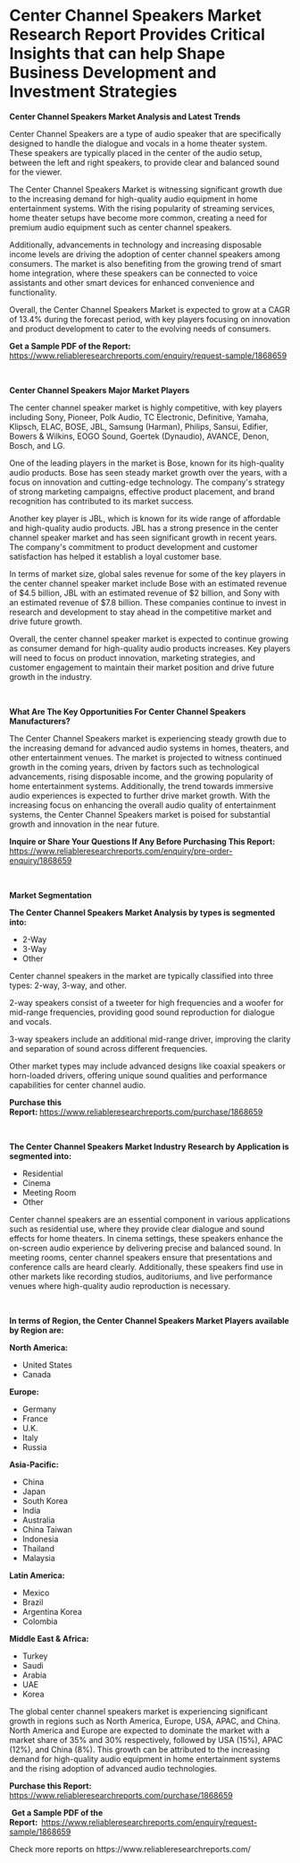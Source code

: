 <p><h1>Center Channel Speakers Market Research Report Provides Critical Insights that can help Shape Business Development and Investment Strategies</h1></p><p><strong>Center Channel Speakers Market Analysis and Latest Trends</strong></p>
<p><p>Center Channel Speakers are a type of audio speaker that are specifically designed to handle the dialogue and vocals in a home theater system. These speakers are typically placed in the center of the audio setup, between the left and right speakers, to provide clear and balanced sound for the viewer.</p><p>The Center Channel Speakers Market is witnessing significant growth due to the increasing demand for high-quality audio equipment in home entertainment systems. With the rising popularity of streaming services, home theater setups have become more common, creating a need for premium audio equipment such as center channel speakers.</p><p>Additionally, advancements in technology and increasing disposable income levels are driving the adoption of center channel speakers among consumers. The market is also benefiting from the growing trend of smart home integration, where these speakers can be connected to voice assistants and other smart devices for enhanced convenience and functionality.</p><p>Overall, the Center Channel Speakers Market is expected to grow at a CAGR of 13.4% during the forecast period, with key players focusing on innovation and product development to cater to the evolving needs of consumers.</p></p>
<p><strong>Get a Sample PDF of the Report:&nbsp;</strong> <a href="https://www.reliableresearchreports.com/enquiry/request-sample/1868659">https://www.reliableresearchreports.com/enquiry/request-sample/1868659</a></p>
<p>&nbsp;</p>
<p><strong>Center Channel Speakers Major Market Players</strong></p>
<p><p>The center channel speaker market is highly competitive, with key players including Sony, Pioneer, Polk Audio, TC Electronic, Definitive, Yamaha, Klipsch, ELAC, BOSE, JBL, Samsung (Harman), Philips, Sansui, Edifier, Bowers & Wilkins, EOGO Sound, Goertek (Dynaudio), AVANCE, Denon, Bosch, and LG.</p><p>One of the leading players in the market is Bose, known for its high-quality audio products. Bose has seen steady market growth over the years, with a focus on innovation and cutting-edge technology. The company's strategy of strong marketing campaigns, effective product placement, and brand recognition has contributed to its market success.</p><p>Another key player is JBL, which is known for its wide range of affordable and high-quality audio products. JBL has a strong presence in the center channel speaker market and has seen significant growth in recent years. The company's commitment to product development and customer satisfaction has helped it establish a loyal customer base.</p><p>In terms of market size, global sales revenue for some of the key players in the center channel speaker market include Bose with an estimated revenue of $4.5 billion, JBL with an estimated revenue of $2 billion, and Sony with an estimated revenue of $7.8 billion. These companies continue to invest in research and development to stay ahead in the competitive market and drive future growth.</p><p>Overall, the center channel speaker market is expected to continue growing as consumer demand for high-quality audio products increases. Key players will need to focus on product innovation, marketing strategies, and customer engagement to maintain their market position and drive future growth in the industry.</p></p>
<p>&nbsp;</p>
<p><strong>What Are The Key Opportunities For Center Channel Speakers Manufacturers?</strong></p>
<p><p>The Center Channel Speakers market is experiencing steady growth due to the increasing demand for advanced audio systems in homes, theaters, and other entertainment venues. The market is projected to witness continued growth in the coming years, driven by factors such as technological advancements, rising disposable income, and the growing popularity of home entertainment systems. Additionally, the trend towards immersive audio experiences is expected to further drive market growth. With the increasing focus on enhancing the overall audio quality of entertainment systems, the Center Channel Speakers market is poised for substantial growth and innovation in the near future.</p></p>
<p><strong>Inquire or Share Your Questions If Any Before Purchasing This Report:</strong> <a href="https://www.reliableresearchreports.com/enquiry/pre-order-enquiry/1868659">https://www.reliableresearchreports.com/enquiry/pre-order-enquiry/1868659</a></p>
<p>&nbsp;</p>
<p><strong>Market Segmentation</strong></p>
<p><strong>The Center Channel Speakers Market Analysis by types is segmented into:</strong></p>
<p><ul><li>2-Way</li><li>3-Way</li><li>Other</li></ul></p>
<p><p>Center channel speakers in the market are typically classified into three types: 2-way, 3-way, and other. </p><p>2-way speakers consist of a tweeter for high frequencies and a woofer for mid-range frequencies, providing good sound reproduction for dialogue and vocals. </p><p>3-way speakers include an additional mid-range driver, improving the clarity and separation of sound across different frequencies. </p><p>Other market types may include advanced designs like coaxial speakers or horn-loaded drivers, offering unique sound qualities and performance capabilities for center channel audio.</p></p>
<p><strong>Purchase this Report:&nbsp;</strong><a href="https://www.reliableresearchreports.com/purchase/1868659">https://www.reliableresearchreports.com/purchase/1868659</a></p>
<p>&nbsp;</p>
<p><strong>The Center Channel Speakers Market Industry Research by Application is segmented into:</strong></p>
<p><ul><li>Residential</li><li>Cinema</li><li>Meeting Room</li><li>Other</li></ul></p>
<p><p>Center channel speakers are an essential component in various applications such as residential use, where they provide clear dialogue and sound effects for home theaters. In cinema settings, these speakers enhance the on-screen audio experience by delivering precise and balanced sound. In meeting rooms, center channel speakers ensure that presentations and conference calls are heard clearly. Additionally, these speakers find use in other markets like recording studios, auditoriums, and live performance venues where high-quality audio reproduction is necessary.</p></p>
<p>&nbsp;</p>
<p><strong>In terms of Region, the Center Channel Speakers Market Players available by Region are:</strong></p>
<p>
    <p> <strong> North America: </strong>
        <ul>
            <li>United States</li>
            <li>Canada</li>
        </ul>
        </p> 
    <p> <strong> Europe: </strong>
        <ul>
            <li>Germany</li>
            <li>France</li>
            <li>U.K.</li>
            <li>Italy</li>
            <li>Russia</li>
        </ul>
        </p> 
    <p> <strong> Asia-Pacific: </strong>
        <ul>
            <li>China</li>
            <li>Japan</li>
            <li>South Korea</li>
            <li>India</li>
            <li>Australia</li>
            <li>China Taiwan</li>
            <li>Indonesia</li>
            <li>Thailand</li>
            <li>Malaysia</li>
        </ul>
        </p> 
    <p> <strong> Latin America: </strong>
        <ul>
            <li>Mexico</li>
            <li>Brazil</li>
            <li>Argentina Korea</li>
            <li>Colombia</li>
        </ul>
        </p> 
    <p> <strong> Middle East & Africa: </strong>
        <ul>
            <li>Turkey</li>
            <li>Saudi</li>
            <li>Arabia</li>
            <li>UAE</li>
            <li>Korea</li>
        </ul>
    </p>
    </p>
<p><p>The global center channel speakers market is experiencing significant growth in regions such as North America, Europe, USA, APAC, and China. North America and Europe are expected to dominate the market with a market share of 35% and 30% respectively, followed by USA (15%), APAC (12%), and China (8%). This growth can be attributed to the increasing demand for high-quality audio equipment in home entertainment systems and the rising adoption of advanced audio technologies.</p></p>
<p><strong>Purchase this Report: </strong><a href="https://www.reliableresearchreports.com/purchase/1868659">https://www.reliableresearchreports.com/purchase/1868659</a></p>
<p>&nbsp;<strong>Get a Sample PDF of the Report:&nbsp;&nbsp;</strong><a href="https://www.reliableresearchreports.com/enquiry/request-sample/1868659">https://www.reliableresearchreports.com/enquiry/request-sample/1868659</a></p>
<p><strong></strong></p>
<p>Check more reports on https://www.reliableresearchreports.com/</p>
